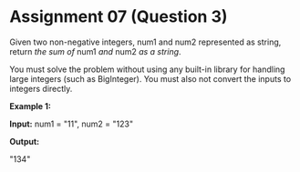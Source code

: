 # Assignment 07 (Question 3)

Given two non-negative integers, num1 and num2 represented as string, return *the sum of* num1 *and* num2 *as a string*.

You must solve the problem without using any built-in library for handling large integers (such as BigInteger). You must also not convert the inputs to integers directly.

**Example 1:**

**Input:** num1 = "11", num2 = "123"

**Output:**

"134"